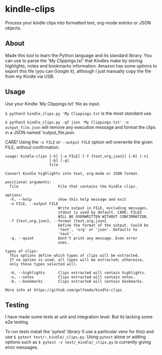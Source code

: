 # kindle-clips

Process your kindle clips into formatted text, org-mode entries or JSON objects.

## About

Made this tool to learn the Python language and its standard library. You can
use to parse the 'My Clippings.txt' that Kindles make by storing highlights,
notes and bookmarks information. Amazon has some options to export this file
(you can Google it), although I just manually copy the file from my Kindle via
USB.

## Usage

Use your Kindle 'My Clippings.txt' file as input.

```$ python3 kindle_clips.py 'My Clippings.txt``` is the most standard use.

```$ python3 kindle_clips.py -qf json 'My Clippings.txt' -o output_file.json```
will remove any execution message and format the clips in a JSON named
'output_file.json.

CARE! Using the `-o FILE` or `--output FILE` option will overwrite the given
FILE, without confirmation.

```
usage: kindle-clips [-h] [-o FILE] [-f {text,org,json}] [-H] [-n]
                    [-b] [-q]
                    file

Convert Kindle highlights into text, org-mode or JSON format.

positional arguments:
  file                  File that contains the Kindle clips.

options:
  -h, --help            show this help message and exit
  -o FILE, --output FILE
                        Write output in FILE, excluding messages.
                        stdout is used by default. CARE: FILES
                        WILL BE OVERWRITTEN WITHOUT CONFIRMATION.
  -f {text,org,json}, --format {text,org,json}
                        Define the format of the output. Could be
                        'text', 'org' or 'json'. Defaults to
                        'text'.
  -q, --quiet           Dont't print any message. Even error
                        ones.

types of clips:
  This options define which types of clips will be extracted.
  If no option is used, all types will be extracted; otherwise,
  only those types selected will.

  -H, --highlights      Clips extracted will contain highlights.
  -n, --notes           Clips extracted will contain notes.
  -b, --bookmarks       Clips extracted will contain bookmarks.

More info at https://github.com/golfeado/kindle-clips
```

## Testing

I have made some tests at unit and integration level. But its lacking some e2e
testing.

To run tests install the 'pytest' library (I use a particular venv for this) and
use `$ pytest test/~_kindle/_clips.py`. Using `pytest` alone or adding options
such as `$ pytest -v test/_kindle/_clips.py` is currently giving error messages.
